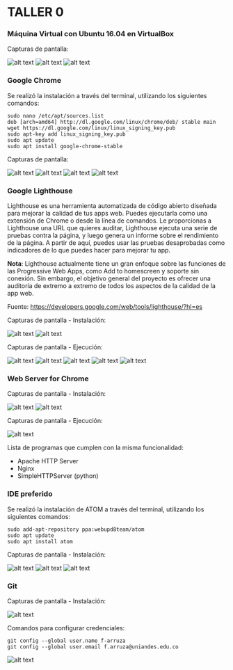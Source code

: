 # TALLER 0

### Máquina Virtual con Ubuntu 16.04 en VirtualBox
Capturas de pantalla:

![alt text](vm01.png)
![alt text](vm02.png)
![alt text](vm03.png)

### Google Chrome
Se realizó la instalación a través del terminal, utilizando los siguientes comandos:
```
sudo nano /etc/apt/sources.list
deb [arch=amd64] http://dl.google.com/linux/chrome/deb/ stable main
wget https://dl.google.com/linux/linux_signing_key.pub
sudo apt-key add linux_signing_key.pub
sudo apt update
sudo apt install google-chrome-stable
```
Capturas de pantalla:

![alt text](chrome01.png)
![alt text](chrome02.png)
![alt text](chrome03.png)
![alt text](chrome04.png)

### Google Lighthouse
Lighthouse es una herramienta automatizada de código abierto diseñada para mejorar la calidad de tus apps web. Puedes ejecutarla como una extensión de Chrome o desde la línea de comandos. Le proporcionas a Lighthouse una URL que quieres auditar, Lighthouse ejecuta una serie de pruebas contra la página, y luego genera un informe sobre el rendimiento de la página. A partir de aquí, puedes usar las pruebas desaprobadas como indicadores de lo que puedes hacer para mejorar tu app.

__Nota__: Lighthouse actualmente tiene un gran enfoque sobre las funciones de las Progressive Web Apps, como Add to homescreen y soporte sin conexión. Sin embargo, el objetivo general del proyecto es ofrecer una auditoría de extremo a extremo de todos los aspectos de la calidad de la app web.

Fuente: https://developers.google.com/web/tools/lighthouse/?hl=es

Capturas de pantalla - Instalación:

![alt text](lighthouse01.png)
![alt text](lighthouse02.png)

Capturas de pantalla - Ejecución:

![alt text](lighthouse_test01.png)
![alt text](lighthouse_test02.png)
![alt text](lighthouse_test03.png)
![alt text](lighthouse_test04.png)
![alt text](lighthouse_test05.png)

### Web Server for Chrome
Capturas de pantalla - Instalación:

![alt text](webserver_chrome01.png)
![alt text](webserver_chrome02.png)

Capturas de pantalla - Ejecución:

![alt text](webserver_chrome03.png)

Lista de programas que cumplen con la misma funcionalidad:
 - Apache HTTP Server
 - Nginx
 - SimpleHTTPServer (python)

### IDE preferido
Se realizó la instalación de ATOM a través del terminal, utilizando los siguientes comandos:
```
sudo add-apt-repository ppa:webupd8team/atom
sudo apt update
sudo apt install atom
```

Capturas de pantalla - Instalación:

![alt text](atom01.png)
![alt text](atom02.png)
![alt text](atom03.png)

### Git
Capturas de pantalla - Instalación:

![alt text](git01.png)

Comandos para configurar credenciales:
```
git config --global user.name f-arruza
git config --global user.email f.arruza@uniandes.edu.co
```
![alt text](git02.png)
